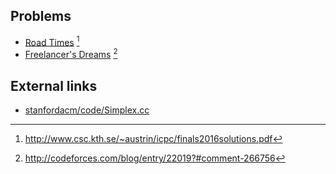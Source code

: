 ## Problems
* [Road Times](https://open.kattis.com/problems/roadtimes) [^1]
* [Freelancer's Dreams](http://codeforces.com/contest/605/problem/C) [^2]

## External links
* [stanfordacm/code/Simplex.cc](https://github.com/jaehyunp/stanfordacm/blob/master/code/Simplex.cc)

[^1]: <http://www.csc.kth.se/~austrin/icpc/finals2016solutions.pdf>
[^2]: <http://codeforces.com/blog/entry/22019?#comment-266756>
